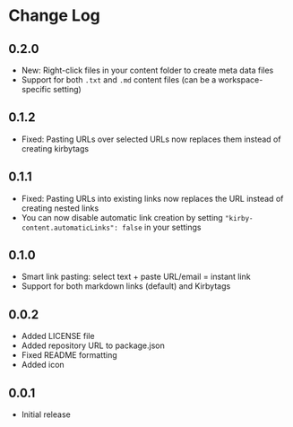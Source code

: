 # Change Log

## 0.2.0

- New: Right-click files in your content folder to create meta data files
- Support for both `.txt` and `.md` content files (can be a workspace-specific setting)

## 0.1.2

- Fixed: Pasting URLs over selected URLs now replaces them instead of creating kirbytags

## 0.1.1

- Fixed: Pasting URLs into existing links now replaces the URL instead of creating nested links
- You can now disable automatic link creation by setting `"kirby-content.automaticLinks": false` in your settings

## 0.1.0

- Smart link pasting: select text + paste URL/email = instant link
- Support for both markdown links (default) and Kirbytags

## 0.0.2

- Added LICENSE file
- Added repository URL to package.json
- Fixed README formatting
- Added icon

## 0.0.1

- Initial release
